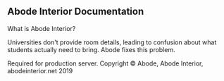 Abode Interior Documentation
----------------------------
What is Abode Interior?

Universities don't provide room details, leading to confusion about what students actually need to bring. Abode fixes this problem.















Required for production server. 
Copyright © Abode, Abode Interior, abodeinterior.net 2019
